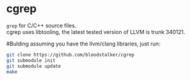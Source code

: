 # cgrep
`grep` for C/C++ source files.<br/>
cgrep uses libtooling, the latest tested version of LLVM is trunk 340121.<br/>

#Bulding
assuming you have the llvm/clang libraries, just run:<br/>
```bash
git clone https://github.com/bloodstalker/cgrep
git submodule init
git submodule update
make
```
